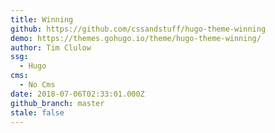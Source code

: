 ```yaml
---
title: Winning
github: https://github.com/cssandstuff/hugo-theme-winning
demo: https://themes.gohugo.io/theme/hugo-theme-winning/
author: Tim Clulow
ssg:
  - Hugo
cms:
  - No Cms
date: 2018-07-06T02:33:01.000Z
github_branch: master
stale: false
---
```

